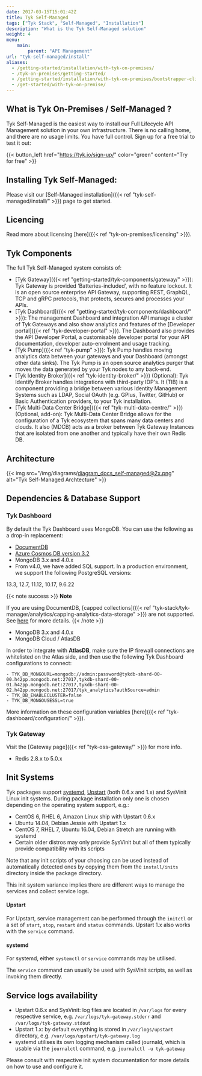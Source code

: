```yaml
---
date: 2017-03-15T15:01:42Z
title: Tyk Self-Managed
tags: ["Tyk Stack", "Self-Managed", "Installation"]
description: "What is the Tyk Self-Managed solution"
weight: 4
menu:
    main:
        parent: "API Management"
url: "tyk-self-managed/install"
aliases:
  - /getting-started/installation/with-tyk-on-premises/
  - /tyk-on-premises/getting-started/
  - /getting-started/installation/with-tyk-on-premises/bootstrapper-cli/
  - /get-started/with-tyk-on-premise/
---
```

## What is Tyk On-Premises / Self-Managed ?

Tyk Self-Managed is the easiest way to install our Full Lifecycle API Management solution in your own infrastructure. There is no calling home, and there are no usage limits.  You have full control. Sign up for a free trial to test it out:

{{< button_left href="https://tyk.io/sign-up/" color="green" content="Try for free" >}}


## Installing Tyk Self-Managed:
Please visit our [Self-Managed installation]({{< ref "tyk-self-managed/install/" >}}) page to get started.

## Licencing

Read more about licensing [here]({{< ref "tyk-on-premises/licensing" >}}).

## Tyk Components
The full Tyk Self-Managed system consists of:
<!-- todo: oss labels: -->
* [Tyk Gateway]({{< ref "getting-started/tyk-components/gateway/" >}}):  Tyk Gateway is provided ‘Batteries-included’, with no feature lockout. It is an open source enterprise API Gateway, supporting REST, GraphQL, TCP and gRPC protocols, that protects, secures and processes your APIs.
* [Tyk Dashboard]({{< ref "getting-started/tyk-components/dashboard/" >}}): The management Dashboard and integration API manage a cluster of Tyk Gateways and also show analytics and features of the [Developer portal]({{< ref "tyk-developer-portal" >}}). The Dashboard also provides the API Developer Portal, a customisable developer portal for your API documentation, developer auto-enrolment and usage tracking.
* [Tyk Pump]({{< ref "tyk-pump" >}}): Tyk Pump handles moving analytics data between your gateways and your Dashboard (amongst other data sinks). The Tyk Pump is an open source analytics purger that moves the data generated by your Tyk nodes to any back-end.
* [Tyk Identity Broker]({{< ref "tyk-identity-broker/" >}}) (Optional): Tyk Identify Broker handles integrations with third-party IDP's. It (TIB) is a component providing a bridge between various Identity Management Systems such as LDAP, Social OAuth (e.g. GPlus, Twitter, GitHub) or Basic Authentication providers, to your Tyk installation.
* [Tyk Multi-Data Center Bridge]({{< ref "tyk-multi-data-centre/" >}}) (Optional, add-on): Tyk Multi-Data Center Bridge allows for the configuration of a Tyk ecosystem that spans many data centers and clouds. It also (MDCB) acts as a broker between Tyk Gateway Instances that are isolated from one another and typically have their own Redis DB.



## Architecture
{{< img src="/img/diagrams/diagram_docs_self-managed@2x.png" alt="Tyk Self-Managed Archtecture" >}}

## Dependencies & Database Support

### Tyk Dashboard

By default the Tyk Dashboard uses MongoDB. You can use the following as a drop-in replacement:

* [DocumentDB](https://aws.amazon.com/documentdb/)
* [Azure Cosmos DB version 3.2](https://docs.microsoft.com/en-us/azure/cosmos-db/mongodb-feature-support)
* MongoDB 3.x and 4.0.x
* From v4.0, we have added SQL support. In a production environment, we support the following PostgreSQL versions:

13.3, 12.7, 11.12, 10.17, 9.6.22

{{< note success >}}
**Note**  

If you are using DocumentDB, [capped collections]({{< ref "tyk-stack/tyk-manager/analytics/capping-analytics-data-storage" >}}) are not supported. See [here](https://docs.aws.amazon.com/documentdb/latest/developerguide/mongo-apis.html) for more details.
{{< /note >}}



<!-- * [Azure Cosmos DB version 3.2](https://docs.microsoft.com/en-us/azure/cosmos-db/mongodb-feature-support) -->
* MongoDB 3.x and 4.0.x
* MongoDB Cloud / AtlasDB

In order to integrate with **AtlasDB**, make sure the IP firewall connections are whitelisted on the Atlas side, and then use the following Tyk Dashboard configurations to connect:
```
- TYK_DB_MONGOURL=mongodb://admin:password@tykdb-shard-00-00.h42pp.mongodb.net:27017,tykdb-shard-00-01.h42pp.mongodb.net:27017,tykdb-shard-00-02.h42pp.mongodb.net:27017/tyk_analytics?authSource=admin
- TYK_DB_ENABLECLUSTER=false
- TYK_DB_MONGOUSESSL=true
```

More information on these configuration variables [here]({{< ref "tyk-dashboard/configuration/" >}}).





### Tyk Gateway

Visit the [Gateway page]({{< ref "tyk-oss-gateway/" >}}) for more info.

- Redis 2.8.x to 5.0.x

## Init Systems

Tyk packages support [systemd](https://www.freedesktop.org/wiki/Software/systemd/), [Upstart](http://upstart.ubuntu.com/cookbook/) (both 0.6.x and 1.x) and SysVinit Linux init systems. During package installation only one is chosen depending on the operating system support, e.g.:

*   CentOS 6, RHEL 6, Amazon Linux ship with Upstart 0.6.x
*   Ubuntu 14.04, Debian Jessie with Upstart 1.x
*   CentOS 7, RHEL 7, Ubuntu 16.04, Debian Stretch are running with systemd
*   Certain older distros may only provide SysVinit but all of them typically provide compatibility with its scripts

Note that any init scripts of your choosing can be used instead of automatically detected ones by copying them from the `install/inits` directory inside the package directory.

This init system variance implies there are different ways to manage the services and collect service logs.

#### Upstart
For Upstart, service management can be performed through the `initctl` or a set of `start`, `stop`, `restart` and `status` commands. Upstart 1.x also works with the `service` command.

#### systemd
For systemd, either `systemctl` or `service` commands may be utilised.

The `service` command can usually be used with SysVinit scripts, as well as invoking them directly.

## Service logs availability ##

*   Upstart 0.6.x and SysVinit: log files are located in `/var/logs` for every respective service, e.g. `/var/logs/tyk-gateway.stderr` and `/var/logs/tyk-gateway.stdout`
*   Upstart 1.x: by default everything is stored in `/var/logs/upstart` directory, e.g. `/var/logs/upstart/tyk-gateway.log`
*   systemd utilises its own logging mechanism called journald, which is usable via the `journalctl` command, e.g. `journalctl -u tyk-gateway`


Please consult with respective init system documentation for more details on how to use and configure it.
